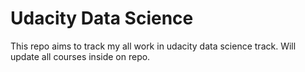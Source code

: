 # Udacity Data Science

This repo aims to track my all work in udacity data science track. Will update all courses inside on repo.